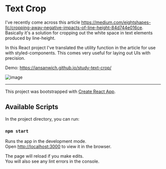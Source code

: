 # Text Crop

I've recently come across this article https://medium.com/eightshapes-llc/cropping-away-negative-impacts-of-line-height-84d744e016ce. Basically it's a solution for cropping out the white space in text elements produced by line-height.

In this React project I've translated the utility function in the article for use with styled-components. This comes very useful for laying out UIs with precision.

Demo: https://iansanwich.github.io/study-text-crop/

![image](https://user-images.githubusercontent.com/36854142/51173988-abcc7900-18f1-11e9-96a6-565cf9c28a8a.png)

--- 

This project was bootstrapped with [Create React App](https://github.com/facebook/create-react-app).

## Available Scripts

In the project directory, you can run:

### `npm start`

Runs the app in the development mode.<br>
Open [http://localhost:3000](http://localhost:3000) to view it in the browser.

The page will reload if you make edits.<br>
You will also see any lint errors in the console.

